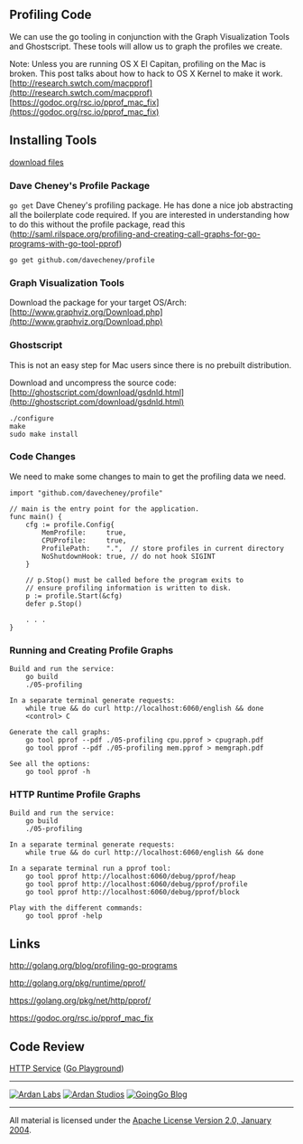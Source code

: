 ## Profiling Code

We can use the go tooling in conjunction with the Graph Visualization Tools and Ghostscript. These tools will allow us to graph the profiles we create.

Note: Unless you are running OS X El Capitan, profiling on the Mac is broken. This post talks about how to hack to OS X Kernel to make it work.  
[http://research.swtch.com/macpprof](http://research.swtch.com/macpprof)  
[https://godoc.org/rsc.io/pprof_mac_fix](https://godoc.org/rsc.io/pprof_mac_fix)

## Installing Tools

[download files](https://drive.google.com/?pli=1&authuser=0#folders/0B8nQmHFH90Pkck13MVVLcko5OGc)

### Dave Cheney's Profile Package
`go get` Dave Cheney's profiling package. He has done a nice job abstracting all the boilerplate code required. If you are interested in understanding how to do this without the profile package, read this (http://saml.rilspace.org/profiling-and-creating-call-graphs-for-go-programs-with-go-tool-pprof)

	go get github.com/davecheney/profile

### Graph Visualization Tools
Download the package for your target OS/Arch:
[http://www.graphviz.org/Download.php](http://www.graphviz.org/Download.php)

### Ghostscript
This is not an easy step for Mac users since there is no prebuilt distribution.

Download and uncompress the source code:
[http://ghostscript.com/download/gsdnld.html](http://ghostscript.com/download/gsdnld.html)

	./configure
	make
	sudo make install

### Code Changes
We need to make some changes to main to get the profiling data we need.

    import "github.com/davecheney/profile"

	// main is the entry point for the application.
	func main() {
		cfg := profile.Config{
			MemProfile:     true,
			CPUProfile:     true,
			ProfilePath:    ".",  // store profiles in current directory
			NoShutdownHook: true, // do not hook SIGINT
		}

		// p.Stop() must be called before the program exits to
		// ensure profiling information is written to disk.
		p := profile.Start(&cfg)
		defer p.Stop()

		. . .
	}

### Running and Creating Profile Graphs
	Build and run the service:
		go build
		./05-profiling
	
	In a separate terminal generate requests:
		while true && do curl http://localhost:6060/english && done
		<control> C
    
    Generate the call graphs:
    	go tool pprof --pdf ./05-profiling cpu.pprof > cpugraph.pdf
		go tool pprof --pdf ./05-profiling mem.pprof > memgraph.pdf

    See all the options:
    	go tool pprof -h

### HTTP Runtime Profile Graphs
	Build and run the service:
		go build
		./05-profiling
	
	In a separate terminal generate requests:
		while true && do curl http://localhost:6060/english && done

	In a separate terminal run a pprof tool:
		go tool pprof http://localhost:6060/debug/pprof/heap
		go tool pprof http://localhost:6060/debug/pprof/profile
		go tool pprof http://localhost:6060/debug/pprof/block

	Play with the different commands:
		go tool pprof -help

## Links

http://golang.org/blog/profiling-go-programs

http://golang.org/pkg/runtime/pprof/

https://golang.org/pkg/net/http/pprof/

https://godoc.org/rsc.io/pprof_mac_fix

## Code Review

[HTTP Service](helloHTTP.go) ([Go Playground](https://play.golang.org/p/fcU9jQX2Qz))

___
[![Ardan Labs](../../00-slides/images/ggt_logo.png)](http://www.ardanlabs.com)
[![Ardan Studios](../../00-slides/images/ardan_logo.png)](http://www.ardanstudios.com)
[![GoingGo Blog](../../00-slides/images/ggb_logo.png)](http://www.goinggo.net)
___
All material is licensed under the [Apache License Version 2.0, January 2004](http://www.apache.org/licenses/LICENSE-2.0).
